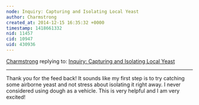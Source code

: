 ```yaml
---
node: Inquiry: Capturing and Isolating Local Yeast
author: Charmstrong
created_at: 2014-12-15 16:35:32 +0000
timestamp: 1418661332
nid: 11457
cid: 10947
uid: 430936
---
```




[Charmstrong](../profile/Charmstrong) replying to: [Inquiry: Capturing and Isolating Local Yeast](../notes/Charmstrong/12-14-2014/inquiry-capturing-and-isolating-local-yeast)

----
Thank you for the feed back!  It sounds like my first step is to try catching some airborne yeast and not stress about isolating it right away.  I never considered using dough as a vehicle.  This is very helpful and I am very excited!